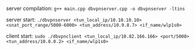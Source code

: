 server compilation:
                `g++ main.cpp dbvpnserver.cpp -o dbvpnserver -ltins`

server start:
		        `./dbvpnserver <tun_local_ip/10.10.10.10> <snat_port_range/5000-6000> <tun_address/10.9.8.7> <if_name/wlp1s0>`

client start:
			`sudo ./dbvpnclient <tun_local_ip/10.82.166.166> <port/5000> <tun_address/10.8.0.2> <if_name/wlp1s0>`
